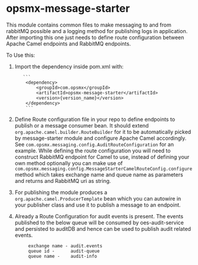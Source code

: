 # opsmx-message-starter
This module contains common files to make messaging to and from rabbitMQ possible and a logging method for publishing logs in application.
After importing this one just needs to define route configuration between Apache Camel endpoints and RabbitMQ endpoints.

To Use this:

1) Import the dependency inside pom.xml with:
        
          ```
           <dependency>
               <groupId>com.opsmx</groupId>
               <artifactId>opsmx-message-starter</artifactId>
               <version>{version_name}</version>
           </dependency>
           ```
        
2) Define Route configuration file in your repo to define endpoints to publish or a message consumer bean.
   It should extend `org.apache.camel.builder.RouteBuilder` for it to be automatically picked by message-starter module and configure Apache Camel accordingly.
  See `com.opsmx.messaging.config.AuditRouteConfiguration` for an example. While defining the route configuration you will need to construct
 RabbitMQ endpoint for Camel to use, instead of defining your own method optionally you can make use of `com.opsmx.messaging.config.MessageStarterCamelRouteConfig.configure`
 method which takes exchange name and queue name as parameters and returns and RabbitMQ uri as string.


3) For publishing the module produces a `org.apache.camel.ProducerTemplate` bean which you can autowire in your publisher class and use it to publish a message to an endpoint.


4) Already a Route Configuration for audit events is present. The events published to the below queue will be consumed by oes-audit-service and persisted to auditDB and hence can
   be used to publish audit related events.
   ```
        exchange name - audit.events
        queue id -      audit-queue
        queue name -    audit-info
   ```